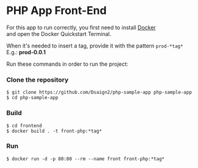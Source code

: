 # PHP App Front-End

For this app to run correctly, you first need to install [Docker](https://www.docker.com/)<br>
and open the Docker Quickstart Terminal.

When it's needed to insert a tag, provide it with the pattern ```prod-*tag*```<br>
E.g.: **prod-0.0.1**<br>

Run these commands in order to run the project:

### Clone the repository
```
$ git clone https://github.com/Dsaign2/php-sample-app php-sample-app
$ cd php-sample-app
```

### Build

```
$ cd frontend
$ docker build . -t front-php:*tag*
```

### Run
```
$ docker run -d -p 80:80 --rm --name front front-php:*tag*
```
